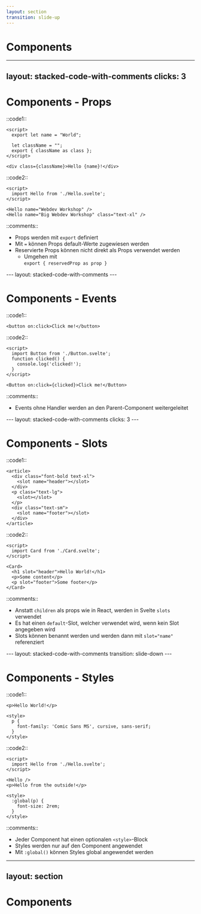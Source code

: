 ```yaml
---
layout: section
transition: slide-up
---
```


# Components
<!--Präsentation: Maike-->
---
layout: stacked-code-with-comments
clicks: 3
---

# Components - Props

::code1::

```svelte {1-2,6-9|1-2,6-9|all} {at:0}
<script>
  export let name = "World";

  let className = "";
  export { className as class };
</script>

<div class={className}>Hello {name}!</div>
```
::code2::
```svelte
<script>
  import Hello from './Hello.svelte';
</script>

<Hello name="Webdev Workshop" />
<Hello name="Big Webdev Workshop" class="text-xl" />
```

::comments::

<v-clicks at="0">

- Props werden mit `export` definiert
- Mit `=` können Props default-Werte zugewiesen werden
- Reservierte Props können nicht direkt als Props verwendet werden
  - Umgehen mit <br> `export { reservedProp as prop }`
</v-clicks>
<!--Präsentation: Maike-->
---
layout: stacked-code-with-comments
---

# Components - Events

::code1::

```svelte
<button on:click>Click me!</button>
```

::code2::

```svelte
<script>
  import Button from './Button.svelte';
  function clicked() {
    console.log('clicked!');
  }
</script>

<Button on:click={clicked}>Click me!</Button>
```

::comments::

<v-clicks>

- Events ohne Handler werden an den Parent-Component weitergeleitet
</v-clicks>
<!--Präsentation: Phillip-->
---
layout: stacked-code-with-comments
clicks: 3
---

# Components - Slots

::code1::

```svelte
<article>
  <div class="font-bold text-xl">
    <slot name="header"></slot>
  </div>
  <p class="text-lg">
    <slot></slot>
  </p>
  <div class="text-sm">
    <slot name="footer"></slot>
  </div>
</article>
```

::code2::

```svelte
<script>
  import Card from './Card.svelte';
</script>

<Card>
  <h1 slot="header">Hello World!</h1>
  <p>Some content</p>
  <p slot="footer">Some footer</p>
</Card>
```

::comments::

<v-clicks at="0">

- Anstatt `children` als props wie in React, werden in Svelte `slots` verwendet
- Es hat einen `default`-Slot, welcher verwendet wird, wenn kein Slot angegeben wird
- Slots können benannt werden und werden dann mit `slot="name"` referenziert
</v-clicks>
<!--Präsentation: Maike-->
---
layout: stacked-code-with-comments
transition: slide-down
---

# Components - Styles

::code1::

```svelte
<p>Hello World!</p>

<style>
  p {
    font-family: 'Comic Sans MS', cursive, sans-serif;
  }
</style>
```

::code2::

```svelte
<script>
  import Hello from './Hello.svelte';
</script>

<Hello />
<p>Hello from the outside!</p>

<style>
  :global(p) {
    font-size: 2rem;
  }
</style>
```

::comments::

- Jeder Component hat einen optionalen `<style>`-Block
- Styles werden nur auf den Component angewendet
- Mit `:global()` können Styles global angewendet werden

<!--Präsentation: Tobi-->
---
layout: section
---

# Components
<!--Präsentation: Maike-->